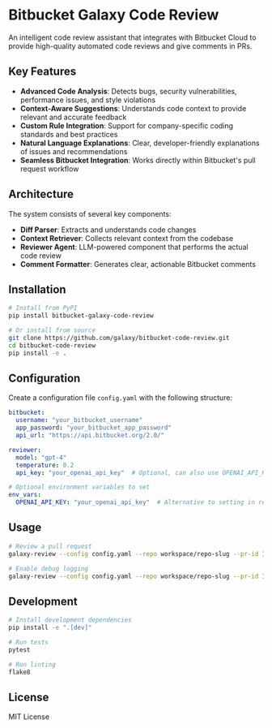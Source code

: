 # Bitbucket Galaxy Code Review

An intelligent code review assistant that integrates with Bitbucket Cloud to provide high-quality automated code reviews and give comments in PRs.

## Key Features

- **Advanced Code Analysis**: Detects bugs, security vulnerabilities, performance issues, and style violations
- **Context-Aware Suggestions**: Understands code context to provide relevant and accurate feedback
- **Custom Rule Integration**: Support for company-specific coding standards and best practices
- **Natural Language Explanations**: Clear, developer-friendly explanations of issues and recommendations
- **Seamless Bitbucket Integration**: Works directly within Bitbucket's pull request workflow

## Architecture

The system consists of several key components:
- **Diff Parser**: Extracts and understands code changes
- **Context Retriever**: Collects relevant context from the codebase
- **Reviewer Agent**: LLM-powered component that performs the actual code review
- **Comment Formatter**: Generates clear, actionable Bitbucket comments

## Installation

```bash
# Install from PyPI
pip install bitbucket-galaxy-code-review

# Or install from source
git clone https://github.com/galaxy/bitbucket-code-review.git
cd bitbucket-code-review
pip install -e .
```

## Configuration

Create a configuration file `config.yaml` with the following structure:

```yaml
bitbucket:
  username: "your_bitbucket_username"
  app_password: "your_bitbucket_app_password"
  api_url: "https://api.bitbucket.org/2.0/"

reviewer:
  model: "gpt-4"
  temperature: 0.2
  api_key: "your_openai_api_key"  # Optional, can also use OPENAI_API_KEY env var

# Optional environment variables to set
env_vars:
  OPENAI_API_KEY: "your_openai_api_key"  # Alternative to setting in reviewer section
```

## Usage

```bash
# Review a pull request
galaxy-review --config config.yaml --repo workspace/repo-slug --pr-id 123

# Enable debug logging
galaxy-review --config config.yaml --repo workspace/repo-slug --pr-id 123 --debug
```

## Development

```bash
# Install development dependencies
pip install -e ".[dev]"

# Run tests
pytest

# Run linting
flake8
```

## License

MIT License